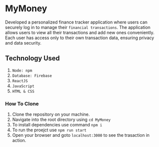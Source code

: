 # MyMoney
Developed a personalized finance tracker application where users can securely
log in to manage their `financial transactions`.
The application allows users to view all their transactions and add new ones conveniently.
Each user has access only to their own transaction data, ensuring privacy and data security.


## Technology Used
   1. `Node: npm`
   2. `Database: Firebase`
   3. `ReactJS`
   4. `JavaScript`
   5. `HTML & CSS`


### How To Clone
   1. Clone the repository on your machine.
   2. Navigate into the root directory using `cd MyMoney`
   3. To install dependencies use command `npm i`
   4. To run the proejct use `npm run start`
   5. Open your browser and goto `localhost:3000` to see the trasaction in action.     